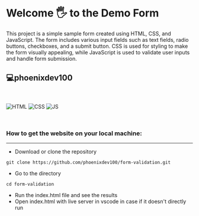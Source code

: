 # Welcome 🖐 to the Demo Form

This project is a simple sample form created using HTML, CSS, and JavaScript. The form includes various input fields such as text fields, radio buttons, checkboxes, and a submit button. CSS is used for styling to make the form visually appealing, while JavaScript is used to validate user inputs and handle form submission.

## 💻phoenixdev100

<br>

![HTML](https://img.shields.io/badge/html5%20-%23E34F26.svg?&style=for-the-badge&logo=html5&logoColor=white)
![CSS](https://img.shields.io/badge/css3%20-%231572B6.svg?&style=for-the-badge&logo=css3&logoColor=white)
![JS](https://img.shields.io/badge/javascript%20-%23323330.svg?&style=for-the-badge&logo=javascript&logoColor=%23F7DF1E)

<br>

### How to get the website on your local machine:

---

- Download or clone the repository

```
git clone https://github.com/phoenixdev100/form-validation.git
```

- Go to the directory

```
cd form-validation
```

- Run the index.html file and see the results
- Open index.html with live server in vscode in case if it doesn't directly run
  <br>
